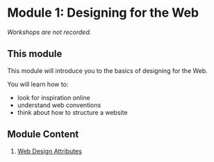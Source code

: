 # Module 1: Designing for the Web 

_Workshops are not recorded._

## This module
This module will introduce you to the basics of designing for the Web.

You will learn how to:

-   look for inspiration online
-	understand web conventions
-	think about how to structure a website

## Module Content

1. [Web Design Attributes](design-1.md)